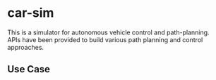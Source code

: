 # car-sim
This is a simulator for autonomous vehicle control and path-planning. \
APIs have been provided to build various path planning and control approaches.

## Use Case
